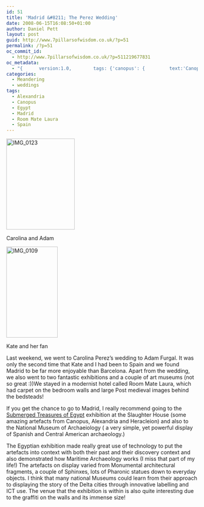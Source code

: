 ```yaml
---
id: 51
title: 'Madrid &#8211; The Perez Wedding'
date: 2008-06-15T16:08:50+01:00
author: Daniel Pett
layout: post
guid: http://www.7pillarsofwisdom.co.uk/?p=51
permalink: /?p=51
oc_commit_id:
  - http://www.7pillarsofwisdom.co.uk/?p=511219677831
oc_metadata:
  - "{		version:1.0,		tags: {'canopus': {			text:'Canopus',			slug:'canopus',			source:{			url:'http://d.opencalais.com/genericHasher-1/e853b761-d5eb-361d-984b-38adf26ae06f',			type:{			url:'http://s.opencalais.com/1/type/em/e/City',			iconURL:'',			name:'City'		},			name:'Canopus',			nInstances:1		},			bucketName:'current'		},'madrid': {			text:'Madrid',			slug:'madrid',			source:{			url:'http://d.opencalais.com/genericHasher-1/64b605ec-8d87-3685-97eb-378eca0c134a',			type:{			url:'http://s.opencalais.com/1/type/em/e/City',			iconURL:'',			name:'City'		},			name:'Madrid',			nInstances:1		},			bucketName:'current'		},'egypt': {			text:'Egypt',			slug:'egypt',			source:{			url:'http://d.opencalais.com/genericHasher-1/dae360d4-25f1-34a7-9c70-d5f7e4cfe175',			type:{			url:'http://s.opencalais.com/1/type/em/e/Country',			iconURL:'',			name:'Country'		},			name:'Egypt',			nInstances:1		},			bucketName:'current'		},'alexandria': {			text:'Alexandria',			slug:'alexandria',			source:{			url:'http://d.opencalais.com/genericHasher-1/8f3c2543-083c-373f-bb9a-559e2f83c9ee',			type:{			url:'http://s.opencalais.com/1/type/em/e/City',			iconURL:'',			name:'City'		},			name:'Alexandria',			nInstances:1		},			bucketName:'current'		},'spain': {			text:'Spain',			slug:'spain',			source:{			url:'http://d.opencalais.com/genericHasher-1/4629bb98-2174-34d0-9db3-27c1522d6426',			type:{			url:'http://s.opencalais.com/1/type/em/e/Country',			iconURL:'',			name:'Country'		},			name:'Spain',			nInstances:1		},			bucketName:'current'		},'room-mate-laura': {			text:'Room Mate Laura',			slug:'room-mate-laura',			source:{			url:'http://d.opencalais.com/genericHasher-1/454e363b-d59f-3314-9c6c-6cbe8fc033f6',			type:{			url:'http://s.opencalais.com/1/type/em/e/Facility',			iconURL:'',			name:'Facility'		},			name:'Room Mate Laura',			nInstances:1		},			bucketName:'current'		}}	}"
categories:
  - Meandering
  - weddings
tags:
  - Alexandria
  - Canopus
  - Egypt
  - Madrid
  - Room Mate Laura
  - Spain
---
```

<div style="width: 190px" class="wp-caption alignleft">
  <a class="flickr-image" title="IMG_0123" href="http://www.flickr.com/photos/38845646@N00/2795943975/" rel="flickr-mgr"><img class="flickr-medium" title="Carolina and Adam" src="http://farm4.static.flickr.com/3098/2795943975_42c30b01cb_m.jpg" alt="IMG_0123" width="180" height="240" longdesc="http://farm4.static.flickr.com/3098/2795943975_12ec69b81d_o.jpg" /></a>
  
  <p class="wp-caption-text">
    Carolina and Adam
  </p>
</div>

<div style="width: 145px" class="wp-caption alignleft">
  <a class="flickr-image" title="IMG_0109" href="http://www.flickr.com/photos/38845646@N00/2795941839/" rel="flickr-mgr"><img class="flickr-medium" title="Kate and her fan" src="http://farm4.static.flickr.com/3205/2795941839_2e14b78b46_m.jpg" alt="IMG_0109" width="135" height="240" longdesc="http://farm4.static.flickr.com/3205/2795941839_acbde98494_o.jpg" /></a>
  
  <p class="wp-caption-text">
    Kate and her fan
  </p>
</div>

Last weekend, we went to Carolina Perez&#8217;s wedding to Adam Furgal. It was only the second time that Kate and I had been to Spain and we found Madrid to be far more enjoyable than Barcelona. Apart from the wedding, we also went to two fantastic exhibitions and a couple of art museums (not so great :))We stayed in a modernist hotel called Room Mate Laura, which had carpet on the bedroom walls and large Post medieval images behind the bedsteads!

If you get the chance to go to Madrid, I really recommend going to the [Submerged Treasures of Egypt](http://www.tesoros-sumergidos-egipto.es/l/3/Exhibition.aspx) exhibition at the Slaughter House (some amazing artefacts from Canopus, Alexandria and Heracleion) and also to the National Museum of Archaeiology ( a very simple, yet powerful display of Spanish and Central American archaeology.)

The Egyptian exhibition made really great use of technology to put the artefacts into context with both their past and their discovery context and also demonstrated how Maritime Archaeology works (I miss that part of my life!) The artefacts on display varied from Monumental architectural fragments, a couple of Sphinxes, lots of Pharonic statues down to everyday objects. I think that many national Museums could learn from their approach to displaying the story of the Delta cities through innovative labelling and ICT use. The venue that the exhibition is within is also quite interesting due to the graffiti on the walls and its immense size!